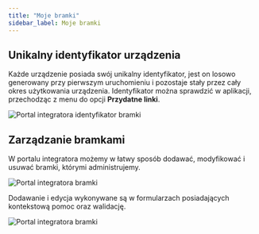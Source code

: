 ```yaml
---
title: "Moje bramki"
sidebar_label: Moje bramki
---
```


## Unikalny identyfikator urządzenia
Każde urządzenie posiada swój unikalny identyfikator, jest on losowo generowany przy pierwszym uruchomieniu i pozostaje stały przez cały okres użytkowania urządzenia.
Identyfikator można sprawdzić w aplikacji, przechodząc z menu do opcji **Przydatne linki**.


![Portal integratora identyfikator bramki](/img/en/bramka/dom_cloud_gate_id.png)


## Zarządzanie bramkami
W portalu integratora możemy w łatwy sposób dodawać, modyfikować i usuwać bramki, którymi administrujemy.

![Portal integratora bramki](/img/en/bramka/dom_cloud_gates.png)

Dodawanie i edycja wykonywane są w formularzach posiadających kontekstową pomoc oraz walidację.

![Portal integratora bramki](/img/en/bramka/dom_cloud_gate.png)
